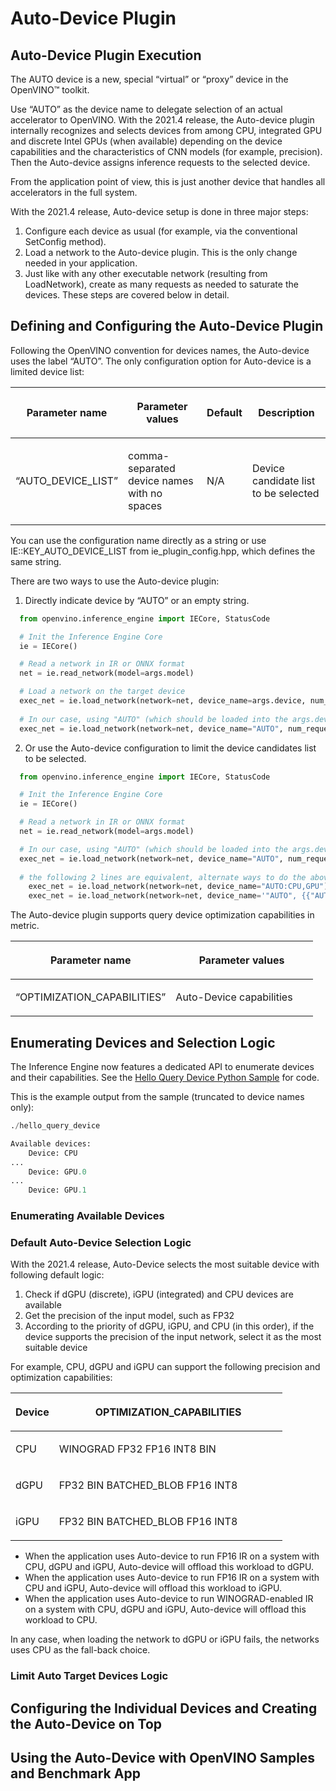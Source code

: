 

# Auto-Device Plugin

## Auto-Device Plugin Execution
The AUTO device is a new, special “virtual” or “proxy” device in the OpenVINO™ toolkit.

Use “AUTO” as the device name to delegate selection of an actual accelerator to OpenVINO. With the 2021.4 release, the Auto-device plugin internally recognizes and selects devices from among CPU, integrated GPU and discrete Intel GPUs (when available) depending on the device capabilities and the characteristics of CNN models (for example, precision). Then the Auto-device assigns inference requests to the selected device.

From the application point of view, this is just another device that handles all accelerators in the full system.

With the 2021.4 release, Auto-device setup is done in three major steps:

1. Configure each device as usual (for example, via the conventional SetConfig method).
2. Load a network to the Auto-device plugin. This is the only change needed in your application.
3. Just like with any other executable network (resulting from LoadNetwork), create as many requests as needed to saturate the devices. These steps are covered below in detail.

## Defining and Configuring the Auto-Device Plugin
Following the OpenVINO convention for devices names, the Auto-device uses the label “AUTO”. The only configuration option for Auto-device is a limited device list:

<table class="table">
<colgroup>
<col style="width: 17%" />
<col style="width: 41%" />
<col style="width: 7%" />
<col style="width: 35%" />
</colgroup>
<thead>
<tr class="row-odd"><th class="head"><p>Parameter name</p></th>
<th class="head"><p>Parameter values</p></th>
<th class="head"><p>Default</p></th>
<th class="head"><p>Description</p></th>
</tr>
</thead>
<tbody>
<tr class="row-even"><td><p>“AUTO_DEVICE_LIST”</p></td>
<td><p>comma-separated device names with no spaces</p></td>
<td><p>N/A</p></td>
<td><p>Device candidate list to be selected</p></td>
</tr>
</tbody>
</table>

You can use the configuration name directly as a string or use IE::KEY_AUTO_DEVICE_LIST from ie_plugin_config.hpp, which defines the same string.

There are two ways to use the Auto-device plugin:

1. Directly indicate device by “AUTO” or an empty string.
```python
  from openvino.inference_engine import IECore, StatusCode

  # Init the Inference Engine Core
  ie = IECore()

  # Read a network in IR or ONNX format
  net = ie.read_network(model=args.model)

  # Load a network on the target device
  exec_net = ie.load_network(network=net, device_name=args.device, num_requests=num_of_input)
  
  # In our case, using "AUTO" (which should be loaded into the args.device variable)
  exec_net = ie.load_network(network=net, device_name="AUTO", num_requests=num_of_input)
```

2. Or use the Auto-device configuration to limit the device candidates list to be selected.
```python
  from openvino.inference_engine import IECore, StatusCode

  # Init the Inference Engine Core
  ie = IECore()

  # Read a network in IR or ONNX format
  net = ie.read_network(model=args.model)

  # In our case, using "AUTO" (which should be loaded into the args.device variable)
  exec_net = ie.load_network(network=net, device_name="AUTO", num_requests=num_of_input)
  
  # the following 2 lines are equivalent, alternate ways to do the above
    exec_net = ie.load_network(network=net, device_name="AUTO:CPU,GPU")
    exec_net = ie.load_network(network=net, device_name='"AUTO", {{"AUTO_DEVICE_LIST", "CPU,GPU"}}') 
```

The Auto-device plugin supports query device optimization capabilities in metric.

<table class="table">
<colgroup>
<col style="width: 53%" />
<col style="width: 47%" />
</colgroup>
<thead>
<tr class="row-odd"><th class="head"><p>Parameter name</p></th>
<th class="head"><p>Parameter values</p></th>
</tr>
</thead>
<tbody>
<tr class="row-even"><td><p>“OPTIMIZATION_CAPABILITIES”</p></td>
<td><p>Auto-Device capabilities</p></td>
</tr>
</tbody>
</table>

## Enumerating Devices and Selection Logic

The Inference Engine now features a dedicated API to enumerate devices and their capabilities. See the [Hello Query Device Python Sample](https://docs.openvinotoolkit.org/latest/openvino_inference_engine_ie_bridges_python_sample_hello_query_device_README.html) for code.

This is the example output from the sample (truncated to device names only):

```python
./hello_query_device

Available devices:
    Device: CPU
...
    Device: GPU.0
...
    Device: GPU.1
```

### Enumerating Available Devices

### Default Auto-Device Selection Logic
With the 2021.4 release, Auto-Device selects the most suitable device with following default logic:
1. Check if dGPU (discrete), iGPU (integrated) and CPU devices are available
2. Get the precision of the input model, such as FP32
3. According to the priority of dGPU, iGPU, and CPU (in this order), if the device supports the precision of the input network, select it as the most suitable device

For example, CPU, dGPU and iGPU can support the following precision and optimization capabilities:

<table class="table">
<colgroup>
<col style="width: 16%" />
<col style="width: 84%" />
</colgroup>
<thead>
<tr class="row-odd"><th class="head"><p>Device</p></th>
<th class="head"><p>OPTIMIZATION_CAPABILITIES</p></th>
</tr>
</thead>
<tbody>
<tr class="row-even"><td><p>CPU</p></td>
<td><p>WINOGRAD FP32 FP16 INT8 BIN</p></td>
</tr>
<tr class="row-odd"><td><p>dGPU</p></td>
<td><p>FP32 BIN BATCHED_BLOB FP16 INT8</p></td>
</tr>
<tr class="row-even"><td><p>iGPU</p></td>
<td><p>FP32 BIN BATCHED_BLOB FP16 INT8</p></td>
</tr>
</tbody>
</table>

* When the application uses Auto-device to run FP16 IR on a system with CPU, dGPU and iGPU, Auto-device will offload this workload to dGPU.
* When the application uses Auto-device to run FP16 IR on a system with CPU and iGPU, Auto-device will offload this workload to iGPU.
* When the application uses Auto-device to run WINOGRAD-enabled IR on a system with CPU, dGPU and iGPU, Auto-device will offload this workload to CPU.

In any case, when loading the network to dGPU or iGPU fails, the networks uses CPU as the fall-back choice.

### Limit Auto Target Devices Logic

## Configuring the Individual Devices and Creating the Auto-Device on Top

## Using the Auto-Device with OpenVINO Samples and Benchmark App


